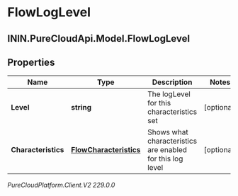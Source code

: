 # FlowLogLevel

## ININ.PureCloudApi.Model.FlowLogLevel

## Properties

|Name | Type | Description | Notes|
|------------ | ------------- | ------------- | -------------|
| **Level** | **string** | The logLevel for this characteristics set | [optional] |
| **Characteristics** | [**FlowCharacteristics**](FlowCharacteristics) | Shows what characteristics are enabled for this log level | [optional] |



_PureCloudPlatform.Client.V2 229.0.0_
